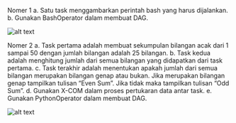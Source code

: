 Nomer 1
    a. Satu task menggambarkan perintah bash yang harus dijalankan.
    b. Gunakan BashOperator dalam membuat DAG.

![alt text](https://github.com/abdansyakur14002/DE_Abdan-Syakur/blob/main/14.Data%20Ingestion/screenshot/prioritas1_customers.jpg)

Nomer 2
    a. Task pertama adalah membuat sekumpulan bilangan acak dari 1 sampai 50 dengan jumlah bilangan adalah 25 bilangan.
    b. Task kedua adalah menghitung jumlah dari semua bilangan yang didapatkan dari task pertama.
    c. Task terakhir adalah menentukan apakah jumlah dari semua bilangan merupakan bilangan genap atau bukan. Jika merupakan bilangan genap tampilkan tulisan “Even Sum”. Jika tidak maka tampilkan tulisan “Odd Sum”.
    d. Gunakan X-COM dalam proses pertukaran data antar task.
    e. Gunakan PythonOperator dalam membuat DAG.

![alt text](https://github.com/abdansyakur14002/DE_Abdan-Syakur/blob/main/14.Data%20Ingestion/screenshot/prioritas1_customers.jpg)